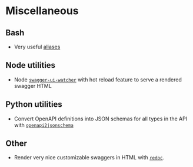 # Miscellaneous

## Bash
- Very useful [aliases](./.bash_aliases)

## Node utilities
- Node [`swagger-ui-watcher`](https://github.com/moon0326/swagger-ui-watcher) with hot reload feature to serve a rendered swagger HTML

## Python utilities
- Convert OpenAPI definitions into JSON schemas for all types in the API with [`openapi2jsonschema`](https://github.com/instrumenta/openapi2jsonschema) 

## Other
- Render very nice customizable swaggers in HTML with [`redoc`](https://github.com/Redocly/redoc).